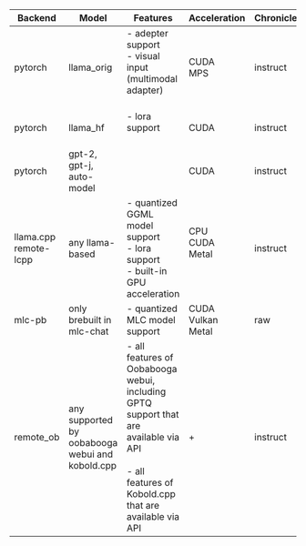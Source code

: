 <table>
<thead>
  <tr>
    <th>Backend</th>
    <th>Model</th>
    <th>Features<br></th>
    <th>Acceleration<br></th>
    <th>Chronicler</th>
  </tr>
</thead>
<tbody>
  <tr>
    <td>pytorch</td>
    <td>llama_orig</td>
    <td>- adepter support<br>- visual input (multimodal adapter)<br><br></td>
    <td>CUDA<br>MPS<br></td>
    <td>instruct</td>
  </tr>
  <tr>
    <td>pytorch</td>
    <td>llama_hf</td>
    <td>- lora support<br><br></td>
    <td>CUDA</td>
    <td>instruct</td>
  </tr>
  <tr>
    <td>pytorch</td>
    <td>gpt-2, gpt-j, auto-model</td>
    <td></td>
    <td>CUDA</td>
    <td>instruct<br></td>
  </tr>
  <tr>
    <td>llama.cpp<br>remote-lcpp<br></td>
    <td>any llama-based<br></td>
    <td>- quantized GGML model support<br>- lora support<br>- built-in GPU acceleration<br></td>
    <td>CPU<br>CUDA<br>Metal<br><br></td>
    <td>instruct</td>
  </tr>
  <tr>
    <td>mlc-pb</td>
    <td>only brebuilt in mlc-chat<br></td>
    <td>- quantized MLC model support<br></td>
    <td>CUDA<br>Vulkan<br>Metal</td>
    <td>raw</td>
  </tr>
  <tr>
    <td>remote_ob</td>
    <td>any supported by oobabooga webui and kobold.cpp<br></td>
    <td>- all features of Oobabooga webui, including GPTQ support that are available via API<br><br>- all features of Kobold.cpp that are available via API<br></td>
    <td>+<br></td>
    <td>instruct</td>
  </tr>
</tbody>
</table>